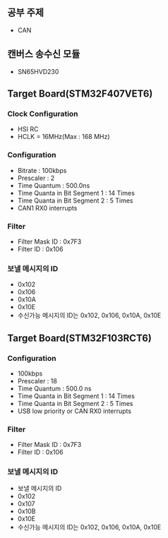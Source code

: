 ## 공부 주제
- CAN

## 캔버스 송수신 모듈
- SN65HVD230

## Target Board(STM32F407VET6)
### Clock Configuration
- HSI RC
- HCLK = 16MHz(Max : 168 MHz)

### Configuration
- Bitrate : 100kbps
- Prescaler : 2
- Time Quantum : 500.0ns
- Time Quanta in Bit Segment 1 : 14 Times
- Time Quanta in Bit Segment 2 : 5 Times
- CAN1 RX0 interrupts

### Filter
- Filter Mask ID : 0x7F3
- Filter ID : 0x106

### 보낼 메시지의 ID
- 0x102
- 0x106
- 0x10A
- 0x10E
- 수신가능 메시지의 ID는 0x102, 0x106, 0x10A, 0x10E


## Target Board(STM32F103RCT6)
### Configuration
- 100kbps
- Prescaler : 18
- Time Quantum : 500.0 ns
- Time Quanta in Bit Segment 1 : 14 Times
- Time Quanta in Bit Segment 2 : 5 Times
- USB low priority or CAN RX0 interrupts

### Filter
- Filter Mask ID : 0x7F3
- Filter ID : 0x106

### 보낼 메시지의 ID
- 보낼 메시지의 ID
- 0x102
- 0x107
- 0x10B
- 0x10E
- 수신가능 메시지의 ID는 0x102, 0x106, 0x10A, 0x10E

